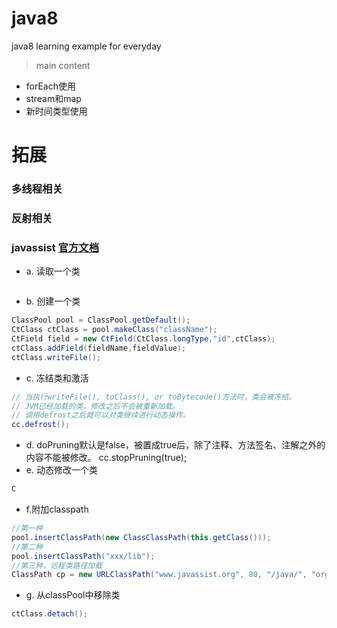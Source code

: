 # java8
java8 learning example for everyday

>main content
+ forEach使用
+ stream和map
+ 新时间类型使用

# 拓展
### 多线程相关
### 反射相关
### javassist [官方文档](http://www.javassist.org/tutorial/tutorial.html)
+ a. 读取一个类
``` java

```
+ b. 创建一个类
``` java
ClassPool pool = ClassPool.getDefault();
CtClass ctClass = pool.makeClass("className");
CtField field = new CtField(CtClass.longType,"id",ctClass);
ctClass.addField(fieldName,fieldValue);
ctClass.writeFile();
```
+ c. 冻结类和激活
``` java
// 当执行writeFile(), toClass(), or toBytecode()方法时，类会被冻结。
// JVM已经加载的类，修改之后不会被重新加载。
// 调用defrost之后就可以对类继续进行动态操作。
cc.defrost();
```
+ d. doPruning默认是false，被置成true后，除了注释、方法签名、注解之外的内容不能被修改。
cc.stopPruning(true);
+ e. 动态修改一个类
```java
C
```
+ f.附加classpath
``` java
//第一种
pool.insertClassPath(new ClassClassPath(this.getClass()));
//第二种
pool.insertClassPath("xxx/lib");
//第三种，远程类路径加载
ClassPath cp = new URLClassPath("www.javassist.org", 80, "/java/", "org.javassist.");

```
+ g. 从classPool中移除类
``` java
ctClass.detach();
```




